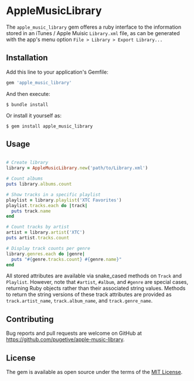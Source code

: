 # AppleMusicLibrary

The `apple_music_library` gem offeres a ruby interface to the information stored in an iTunes / Apple Muisic `Library.xml` file, as can be generated with the app's menu option `File > Library > Export Library...`

## Installation

Add this line to your application's Gemfile:

```ruby
gem 'apple_music_library'
```

And then execute:

    $ bundle install

Or install it yourself as:

    $ gem install apple_music_library

## Usage

```ruby

# Create library
library = AppleMusicLibrary.new('path/to/Library.xml')

# Count albums
puts library.albums.count

# Show tracks in a specific playlist
playlist = library.playlist('XTC Favorites')
playlist.tracks.each do |track|
  puts track.name
end

# Count tracks by artist
artist = library.artist('XTC')
puts artist.tracks.count

# Display track counts per genre
library.genres.each do |genre|
  puts "#{genre.tracks.count} #{genre.name}"
end
```
All stored attributes are available via snake_cased methods on `Track` and `Playlist`. However, note that `#artist`, `#album`, and `#genre` are special cases, returning Ruby objects rather than their associated string values. Methods to return the string versions of these track attributes are provided as `track.artist_name`, `track.album_name`, and `track.genre_name`.

## Contributing

Bug reports and pull requests are welcome on GitHub at https://github.com/pugetive/apple-music-library.

## License

The gem is available as open source under the terms of the [MIT License](https://opensource.org/licenses/MIT).

